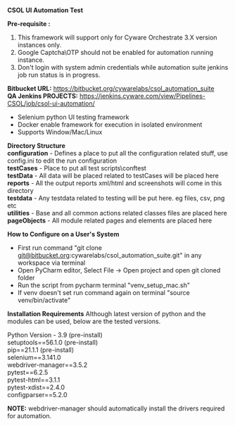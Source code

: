 **CSOL UI Automation Test**  

**Pre-requisite :**  
1. This framework will support only for Cyware Orchestrate 3.X version instances only.  
2. Google Captcha\OTP should not be enabled for automation running instance.    
3. Don't login with system admin credentials while automation suite jenkins job run status is in progress.   

**Bitbucket URL:** https://bitbucket.org/cywarelabs/csol_automation_suite  
**QA Jenkins PROJECTS:** https://jenkins.cyware.com/view/Pipelines-CSOL/job/csol-ui-automation/

- Selenium python UI testing framework
- Docker enable framework for execution in isolated environment
- Supports Window/Mac/Linux

  
**Directory Structure**    
**configuration** - Defines a place to put all the configuration related stuff, use config.ini to edit the run configuration  
**testCases** - Place to put all test scripts\conftest  
**testData** - All data will be placed related to testCases will be placed here  
**reports** - All the output reports xml/html and screenshots will come in this directory  
**testdata** - Any testdata related to testing will be put here. eg files, csv, png etc    
**utilities** - Base and all common actions related classes files are placed here  
**pageObjects** - All module related pages and elements are placed here    
  

**How to Configure on a User's System**

- First run command "git clone git@bitbucket.org:cywarelabs/csol_automation_suite.git" in any workspace via terminal
- Open PyCharm editor, Select File -> Open project and open git cloned folder
- Run the script from pycharm terminal "venv_setup_mac.sh"
- If venv doesn't set run command again on terminal "source venv/bin/activate"

**Installation Requirements**
Although latest version of python and the modules can be used, below are the tested versions.  

Python Version - 3.9 (pre-install)  
setuptools==56.1.0 (pre-install)  
pip==21.1.1 (pre-install)  
selenium==3.141.0  
webdriver-manager==3.5.2  
pytest==6.2.5  
pytest-html==3.1.1  
pytest-xdist==2.4.0  
configparser==5.2.0  

**NOTE:** webdriver-manager should automatically install the drivers required for automation.  